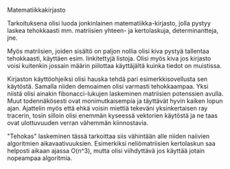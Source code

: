 Matematiikkakirjasto

Tarkoituksena olisi luoda jonkinlainen matematiikka-kirjasto, jolla pystyy
laskea tehokkaasti mm. matriisien yhteen- ja kertolaskuja, determinantteja, jne.

Myös matriisien, joiden sisältö on paljon nollia olisi kiva pystyä tallentaa
tehokkaasti, käyttäen esim. linkitettyjä listoja. Olisi myös kiva jos kirjasto
voisi kuitenkin jossain määrin piilottaa käyttäjältä kuinka tiedot on muistissa.

Kirjaston käyttöohjeiksi olisi hauska tehdä pari esimerkkisovellusta sen
käytöstä. Samalla niiden demoaimen olisi varmasti tehokkaampaa. Yksi niistä
olisi ainakin fibonacci-lukujen laskeminen matriisien potenssien avulla.
Muut todennäkösesti ovat monimutkaisempia ja täyttävät hyvin kaiken lopun
ajan. Ajattelin myös että ehkä voisin miettiä tekeväni yksinkertaisen
ray tracerin, tosin silloin olisi enemmän kyseessä vektorien käytöstä ja
ne taas ovat ulottuvuuden verran vähemmän kiinnostavia.

"Tehokas" laskeminen tässä tarkoittaa siis vähintään alle niiden naiivien
algoritmien aikavaativuuksien. Esimerkiksi neliömatriisien kertolaskun saa
helposti aikaan ajassa O(n^3), mutta olisi viihdyttävä jos käyttää jotain
nopeampaa algoritmia.


